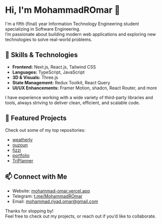 # Hi, I'm MohammadROmar 👋

I'm a fifth (final) year Information Technology Engineering student specializing in Software Engineering.  
I’m passionate about building modern web applications and exploring new technologies to solve real-world problems.

## 🚀 Skills & Technologies

- **Frontend:** Next.js, React.js, Tailwind CSS
- **Languages:** TypeScript, JavaScript
- **3D & Visuals:** Three.js
- **State Management:** Redux Toolkit, React Query
- **UI/UX Enhancements:** Framer Motion, shadcn, React Router, and more

I have experience working with a wide variety of third-party libraries and tools, always striving to deliver clean, efficient, and scalable code.

## 🌟 Featured Projects

Check out some of my top repositories:
- [weatherly](https://github.com/MohammadROmar/weatherly)
- [ouzoun](https://github.com/MohammadROmar/ouzoun)
- [fizzi](https://github.com/MohammadROmar/fizzi)
- [portfolio](https://github.com/MohammadROmar/portfolio)
- [TriPlanner](https://github.com/MohammadROmar/TriPlanner)

## 📫 Connect with Me

- Website: [mohammad-omar.vercel.app](https://mohammad-omar.vercel.app)
- Telegram: [t.me/MohammadROmar](https://t.me/MohammadROmar)
- Email: mohammad.riyad.omar@gmail.com

Thanks for stopping by!  
Feel free to check out my projects, or reach out if you’d like to collaborate.
